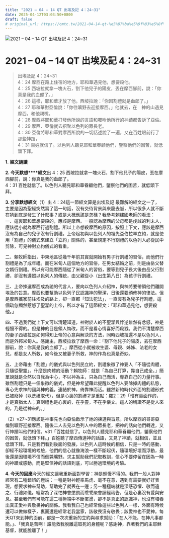 ```yaml
---
title: "2021 – 04 – 14 QT 出埃及記 4：24~31"
date: 2025-04-12T03:03:50+0800
draft: false
# original_url: https://cmtc.tw/2021-04-14-qt-%e5%87%ba%e5%9f%83%e5%8f%8a%e8%a8%98-4%ef%bc%9a2431
---
```


![2021 – 04 – 14 QT 出埃及記 4：24\~31](/images/qt.jpg   "2021 – 04 – 14 QT 出埃及記 4：24\~31")

# 2021 – 04 – 14 QT 出埃及記 4：24\~31

> 出埃及記 4：24\~31  
> 4：24 摩西在路上住宿的地方，耶和華遇見他，想要殺他。  
> 4：25 西坡拉就拿一塊火石，割下他兒子的陽皮，丟在摩西腳前，說：「你真是我的血郎了。」  
> 4：26 這樣，耶和華才放了他。西坡拉說：「你因割禮就是血郎了。」  
> 4：27 耶和華對亞倫說：「你往曠野去迎接摩西。」他就去，在　神的山遇見摩西，和他親嘴。  
> 4：28 摩西將耶和華打發他所說的言語和囑咐他所行的神蹟都告訴了亞倫。  
> 4：29 摩西、亞倫就去招聚以色列的眾長老。  
> 4：30 亞倫將耶和華對摩西所說的一切話述說了一遍，又在百姓眼前行了那些神蹟，  
> 4：31 百姓就信了。以色列人聽見耶和華眷顧他們，鑒察他們的困苦，就低頭下拜。

**1.** **經文誦讀**

**2. 今天默想****經文**出 4：25 西坡拉就拿一塊火石，割下他兒子的陽皮，丟在摩西腳前，說：你真是我的血郎了。  
4：31 百姓就信了。以色列人聽見耶和華眷顧他們，鑒察他們的困苦，就低頭下拜。

**3. 分享默想經文**（1）出 4：24這一節經文算是出埃及記 最難解的經文之一了，主要是因為聖經突然寫了這一句話，沒有交待背景與來龍去脈，所以很多人就不斷在猜到底是發生了什麼事？或是大概應該是怎樣？我參考賴建國老師的看法：  
一、這裏耶和華想要殺的，應該是摩西。一般認為摩西的父母都是虔誠的利未人，應該從小就為摩西行過割禮。所以上帝想殺摩西的原因，按照上下文，應該是摩西沒有為自己的兒子沒有行割禮。上帝起初與以色列人的祖先亞伯拉罕立約，就是使用「割禮」的儀式來建立「立約」關係的，甚至規定不行割禮的以色列人必從民中剪除，可見神對立約儀式的看重。

二、賴牧師指出，中東地區從幾千年前其實就開始有男子行割禮的習俗，而他們行割禮是為了成年禮。而在米甸人這個地方的習俗，在男女結婚之前，則是由岳父替女婿行割禮。所以有可能摩西隨從了米甸人的習俗，要等到兒子長大後由岳父行割禮，卻沒有遵照以色列人的傳統，由父親從小（出生第八日）為孩子行割禮。

三、上帝揀選摩西成為祂的代言人，要向以色列人介紹神，與神將要帶領他們離開埃及的旨意。摩西也要幫助以色列子民認識神的聖潔，日後還要頒佈神的律法。但是摩西攜家前往埃及的路上，卻一直都「知法犯法」，一直沒有為兒子行割禮，這個疏忽顯然惹怒了聖潔的上帝，所以才有了這節經文：「耶和華遇見他，想要殺他。」

四、不過我們從上下文可以清楚知道，神對於人的不聖潔與悖逆雖然有忿怒，神是輕慢不得的。但是神的目是領人悔改，而不是看心情喜好而殺戮。我們不清楚摩西的妻子西坡拉是如何得知上帝的心意與解決的方法，同時西坡拉還不是以色列人，而是外邦米甸人。感謝主，西坡拉救了摩西一命：「割下他兒子的陽皮，丟在摩西腳前，說：你真是我的血郎了。」摩西從小就被收生婆、母親、姊姊、法老的女兒，都是女人所救，如今後又被妻子所救，神的作為也真是奇妙。

五、上帝藉由「割禮」的儀式與以色列民立約，割禮象徵了神要人「不隨從肉體，只隨從聖靈」。什麼是肉體的活動？賴牧師：就是「為自己打算，靠自己成全。」簡單說就是全然以自我為中心，不以神為主，只為自己而活，專靠自己的力量行事。雖然割禮只是一個象徵的儀式，但是神希望藉此提醒以色列人要除掉肉體的私慾，專心先求神的國與神的義，連結於神，倚靠神而活。雖然新約時代外面的割禮形式已被廢掉（以洗禮取代），但是心裏的割禮才是重點：羅2：29「惟有裏面作的，才是真猶太人；真割禮也是心裏的，在乎靈，不在乎儀文。這人的稱讚不是從人來的，乃是從神來的。」

（2）v27\~31應該是神事先也向亞倫啟示了祂的揀選與旨意，所以摩西的哥哥亞倫到曠野迎接摩西。隨後二人去見以色列人中的眾長老，把神的話向他們轉達，又行神蹟叫他們相信。v31「百姓就信了。以色列人聽見耶和華眷顧他們，鑒察他們的困苦，就低頭下拜。」百姓聽了摩西傳達神的話語，又見了神蹟，就相信，並且低頭下拜。只是我們看到後面的發展，以色列人這時候的相信，只是一時的感動，卻經不起環境的考驗，他們的信心就像海浪一樣不斷起伏，隨環境好壞而浮動，最後還是因環境不信而倒斃曠野。求主幫助我們記取教訓，信心不要停留在因為一時的神蹟或感動，而是堅信神的話語到底，可以勝過環境的考驗。

**4. 今天的回應**今天的經文讓我重新面對學習：神是輕慢不得的。我們一般人對神經常有二種錯誤的極端：一種是對神輕率馬虎、毫不在意，遇到有需要就好好表現，想要求神來幫助，幫助完了就丟在一邊；另一種極端就是深感恐懼、敬而遠之、行禮如儀。經常為了深怕神會懲罰而乖乖聚會讀經禱告，但是心裏沒有愛與安息。甚至我們有可能在這二種極端中不斷擺盪，卻不是真正的認識神，也沒有培養出真正愛神與敬畏神的關係。我看我自己也經常像這些以色列人一樣，外面有時候還可以做做樣子，裏面還是經常老我當家，該敬畏沒有敬畏；該愛神也不愛神。每天QT來到神的面前，都是一次次重新的立約與尋求幫助：「在人不能，在神凡事都能。」、「我真是苦啊！誰能救我脫離這取死的身體呢？感謝神，靠著我們的主耶穌基督，就能脫離了！」